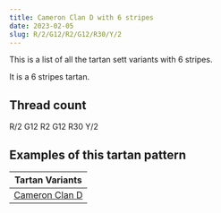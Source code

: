 ```yaml
---
title: Cameron Clan D with 6 stripes
date: 2023-02-05
slug: R/2/G12/R2/G12/R30/Y/2
---
```

This is a list of all the tartan sett variants with 6 stripes.

It is a 6 stripes tartan.


## Thread count
R/2 G12 R2 G12 R30 Y/2

## Examples of this tartan pattern

| Tartan Variants |
|---------------|
| [Cameron Clan D](/variants/r/2/g12/r2/g12/r30/y/2-g004c00-rc80000-yffc800)||
